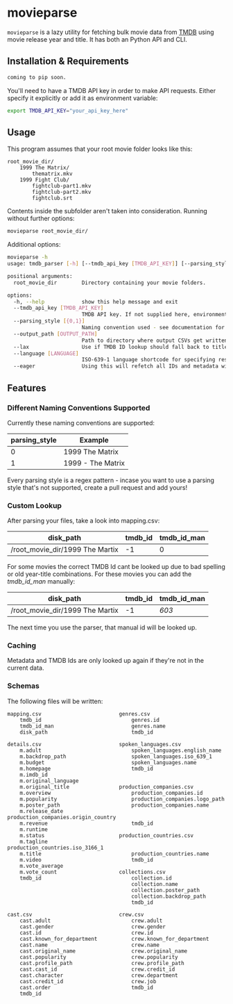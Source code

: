 # movieparse

`movieparse` is a lazy utility for fetching bulk movie data from [TMDB](https://www.themoviedb.org/) using movie release year and title. It has both an
Python API and CLI.

## Installation & Requirements

```bash
coming to pip soon.
```

You'll need to have a TMDB API key in order to make API requests. Either specify it explicitly or add it as environment variable:
```bash
export TMDB_API_KEY="your_api_key_here"
```

## Usage

This program assumes that your root movie folder looks like this:

```
root_movie_dir/
    1999 The Matrix/
        thematrix.mkv
    1999 Fight Club/
        fightclub-part1.mkv
        fightclub-part2.mkv
        fightclub.srt
```

Contents inside the subfolder aren't taken into consideration. Running without further options:

```bash
movieparse root_movie_dir/
```

Additional options:
```bash
movieparse -h
usage: tmdb_parser [-h] [--tmdb_api_key [TMDB_API_KEY]] [--parsing_style [{0,1}]] [--output_path [OUTPUT_PATH]] [--lax] [--language [LANGUAGE]] [--eager] root_movie_dir

positional arguments:
  root_movie_dir        Directory containing your movie folders.

options:
  -h, --help            show this help message and exit
  --tmdb_api_key [TMDB_API_KEY]
                        TMDB API key. If not supplied here, environment variable TMDB_API_KEY will be read.
  --parsing_style [{0,1}]
                        Naming convention used - see documentation for examples.
  --output_path [OUTPUT_PATH]
                        Path to directory where output CSVs get written to. Defaults to current directory.
  --lax                 Use if TMDB ID lookup should fall back to title only (instead of year+title). Results may not be as accurate.
  --language [LANGUAGE]
                        ISO-639-1 language shortcode for specifying result language. Defaults to en_US.
  --eager               Using this will refetch all IDs and metadata without caching anything.
```

## Features

### Different Naming Conventions Supported

Currently these naming conventions are supported:

| parsing_style | Example           |
| ------------- | ----------------- |
| 0             | 1999 The Matrix   |
| 1             | 1999 - The Matrix |

Every parsing style is a regex pattern - incase you want to use a parsing style that's not supported, create a pull request and add yours!

### Custom Lookup

After parsing your files, take a look into mapping.csv:

| disk_path                       | tmdb_id | tmdb_id_man |
| ------------------------------- | ------- | ----------- |
| /root_movie_dir/1999 The Martix | -1      | 0           |

For some movies the correct TMDB Id cant be looked up due to bad spelling or old year-title combinations. For these movies
you can add the _tmdb_id_man_ manually:

| disk_path                       | tmdb_id | tmdb_id_man |
| ------------------------------- | ------- | ----------- |
| /root_movie_dir/1999 The Martix | -1      | _603_       |

The next time you use the parser, that manual id will be looked up.

### Caching

Metadata and TMDB Ids are only looked up again if they're not in the current data.

### Schemas

The following files will be written:

```
mapping.csv                         genres.csv
    tmdb_id                             genres.id
    tmdb_id_man                         genres.name
    disk_path                           tmdb_id

details.csv                         spoken_languages.csv
    m.adult                             spoken_languages.english_name
    m.backdrop_path                     spoken_languages.iso_639_1
    m.budget                            spoken_languages.name
    m.homepage                          tmdb_id
    m.imdb_id
    m.original_language
    m.original_title                production_companies.csv
    m.overview                          production_companies.id
    m.popularity                        production_companies.logo_path
    m.poster_path                       production_companies.name
    m.release_date                      production_companies.origin_country
    m.revenue                           tmdb_id
    m.runtime
    m.status                        production_countries.csv
    m.tagline                           production_countries.iso_3166_1
    m.title                             production_countries.name
    m.video                             tmdb_id
    m.vote_average
    m.vote_count                    collections.csv
    tmdb_id                             collection.id
                                        collection.name
                                        collection.poster_path
                                        collection.backdrop_path
                                        tmdb_id

cast.csv                            crew.csv
    cast.adult                          crew.adult
    cast.gender                         crew.gender
    cast.id                             crew.id
    cast.known_for_department           crew.known_for_department
    cast.name                           crew.name
    cast.original_name                  crew.original_name
    cast.popularity                     crew.popularity
    cast.profile_path                   crew.profile_path
    cast.cast_id                        crew.credit_id
    cast.character                      crew.department
    cast.credit_id                      crew.job
    cast.order                          tmdb_id
    tmdb_id
```
